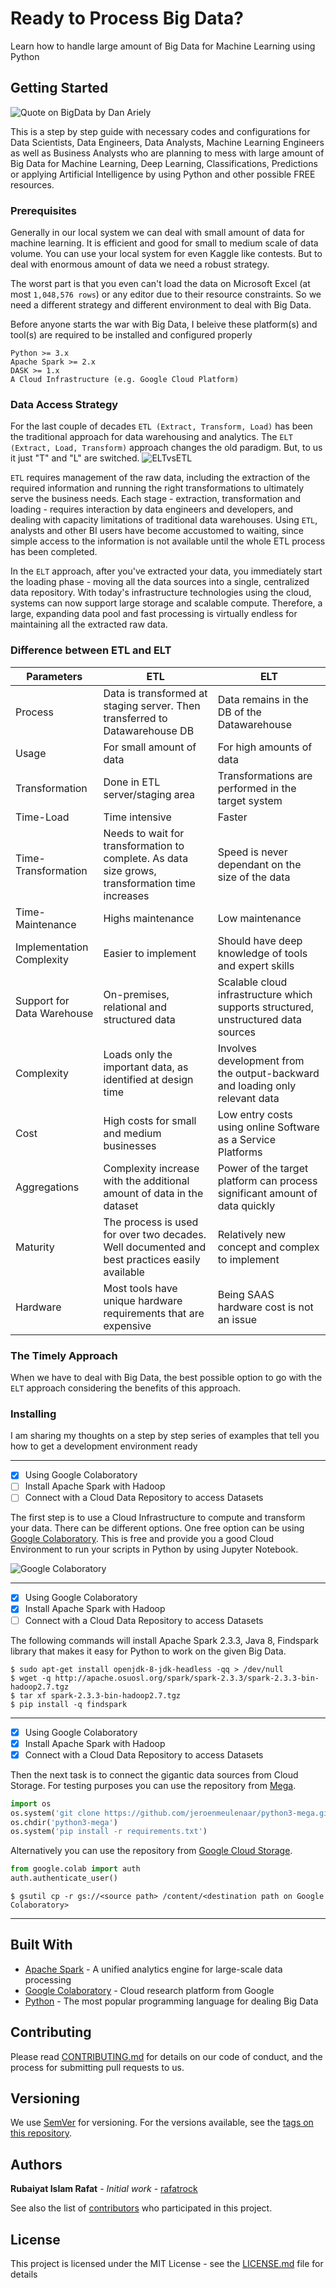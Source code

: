 # Ready to Process Big Data?

Learn how to handle large amount of Big Data for Machine Learning using Python

## Getting Started

![Quote on BigData by Dan Ariely](https://scontent.fmaa1-4.fna.fbcdn.net/v/t1.0-9/29025597_10156279834452053_6491808424697790464_o.png?_nc_cat=102&_nc_ht=scontent.fmaa1-4.fna&oh=45bac59d9687755dae0cd03d4139ed9d&oe=5D43E986)

This is a step by step guide with necessary codes and configurations for Data Scientists, Data Engineers, Data Analysts, Machine Learning Engineers as well as Business Analysts who are planning to mess with large amount of Big Data for Machine Learning, Deep Learning, Classifications, Predictions or applying Artificial Intelligence by using Python and other possible FREE resources.

### Prerequisites

Generally in our local system we can deal with small amount of data for machine learning. It is efficient and good for small to medium scale of data volume. You can use your local system for even Kaggle like contests. But to deal with enormous amount of data we need a robust strategy. 

The worst part is that you even can't load the data on Microsoft Excel (at most `1,048,576 rows`) or any editor due to their resource constraints. So we need a different strategy and different environment to deal with Big Data.

Before anyone starts the war with Big Data, I beleive these platform(s) and tool(s) are required to be installed and configured properly

```
Python >= 3.x
Apache Spark >= 2.x
DASK >= 1.x
A Cloud Infrastructure (e.g. Google Cloud Platform)
```
### Data Access Strategy

For the last couple of decades `ETL (Extract, Transform, Load)` has been the traditional approach for data warehousing and analytics. The `ELT (Extract, Load, Transform)` approach changes the old paradigm. But, to us it just "T" and "L" are switched.
![ELTvsETL](https://software-advice.imgix.net/wordpress/other_pages/BI/303737_0003.png)

`ETL` requires management of the raw data, including the extraction of the required information and running the right transformations to ultimately serve the business needs. Each stage - extraction, transformation and loading - requires interaction by data engineers and developers, and dealing with capacity limitations of traditional data warehouses. Using `ETL`, analysts and other BI users have become accustomed to waiting, since simple access to the information is not available until the whole ETL process has been completed.

In the `ELT` approach, after you've extracted your data, you immediately start the loading phase - moving all the data sources into a single, centralized data repository. With today's infrastructure technologies using the cloud, systems can now support large storage and scalable compute. Therefore, a large, expanding data pool and fast processing is virtually endless for maintaining all the extracted raw data.

### Difference between ETL and ELT

| Parameters | ETL | ELT |
| ---------- | ---- | --- |
| Process |	Data is transformed at staging server. Then transferred to Datawarehouse DB | Data remains in the DB of the Datawarehouse|
| Usage	| For small amount of data | For high amounts of data |
| Transformation	| Done in ETL server/staging area |	Transformations are performed in the target system |
| Time-Load |	Time intensive | Faster |
| Time-Transformation	| Needs to wait for transformation to complete. As data size grows, transformation time increases |	Speed is never dependant on the size of the data |
| Time- Maintenance	| Highs maintenance | Low maintenance |
| Implementation Complexity	| Easier to implement |	Should have deep knowledge of tools and expert skills |
| Support for Data Warehouse |	On-premises, relational and structured data |	Scalable cloud infrastructure which supports structured, unstructured data sources |
| Complexity	| Loads only the important data, as identified at design time |	Involves development from the output-backward and loading only relevant data |
| Cost	| High costs for small and medium businesses | Low entry costs using online Software as a Service Platforms |
| Aggregations	| Complexity increase with the additional amount of data in the dataset |	Power of the target platform can process significant amount of data quickly |
| Maturity	| The process is used for over two decades. Well documented and best practices easily available |	Relatively new concept and complex to implement |
| Hardware	| Most tools have unique hardware requirements that are expensive |	Being SAAS hardware cost is not an issue |

### The Timely Approach

When we have to deal with Big Data, the best possible option to go with the `ELT` approach considering the benefits of this approach.

### Installing

I am sharing my thoughts on a step by step series of examples that tell you how to get a development environment ready

---

- [x] Using Google Colaboratory
- [ ] Install Apache Spark with Hadoop
- [ ] Connect with a Cloud Data Repository to access Datasets

The first step is to use a Cloud Infrastructure to compute and transform your data. There can be different options. One free option can be using [Google Colaboratory](https://colab.research.google.com). This is free and provide you a good Cloud Environment to run your scripts in Python by using Jupyter Notebook.

![Google Colaboratory](https://cdn-images-1.medium.com/max/1600/1*9tQN6y8rc3Qwr7V70F1F5g.png)

---

- [x] Using Google Colaboratory
- [x] Install Apache Spark with Hadoop
- [ ] Connect with a Cloud Data Repository to access Datasets

The following commands will install Apache Spark 2.3.3, Java 8, Findspark library that makes it easy for Python to work on the given Big Data.

```Shell
$ sudo apt-get install openjdk-8-jdk-headless -qq > /dev/null 
$ wget -q http://apache.osuosl.org/spark/spark-2.3.3/spark-2.3.3-bin-hadoop2.7.tgz 
$ tar xf spark-2.3.3-bin-hadoop2.7.tgz 
$ pip install -q findspark 
```

---

- [x] Using Google Colaboratory
- [x] Install Apache Spark with Hadoop
- [x] Connect with a Cloud Data Repository to access Datasets

Then the next task is to connect the gigantic data sources from Cloud Storage. For testing purposes you can use the repository from [Mega](https://mega.nz).

```Python
import os
os.system('git clone https://github.com/jeroenmeulenaar/python3-mega.git')
os.chdir('python3-mega')
os.system('pip install -r requirements.txt')
```
Alternatively you can use the repository from [Google Cloud Storage](https://cloud.google.com).

```Python
from google.colab import auth
auth.authenticate_user()
```

```Shell
$ gsutil cp -r gs://<source path> /content/<destination path on Google Colaboratory>
```
---

## Built With

* [Apache Spark](https://spark.apache.org) - A unified analytics engine for large-scale data processing
* [Google Colaboratory](https://colab.research.google.com) - Cloud research platform from Google
* [Python](https://www.python.org) - The most popular programming language for dealing Big Data

## Contributing

Please read [CONTRIBUTING.md](CONTRIBUTING.md) for details on our code of conduct, and the process for submitting pull requests to us.

## Versioning

We use [SemVer](http://semver.org/) for versioning. For the versions available, see the [tags on this repository](https://github.com/your/project/tags). 

## Authors

**Rubaiyat Islam Rafat** - *Initial work* - [rafatrock](https://github.com/rafatrock)

See also the list of [contributors](https://github.com/rafatrock/bigdata-prepare-python/graphs/contributors) who participated in this project.

## License

This project is licensed under the MIT License - see the [LICENSE.md](LICENSE.md) file for details

